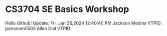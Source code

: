 # CS3704 SE Basics Workshop
Hello Github!  Update:  Fri, Jan 2 6, 2024 12:40:40 PM 
 
Jackson Medina VTPID: jacksonm0503
Allan Dial VTPID: 
